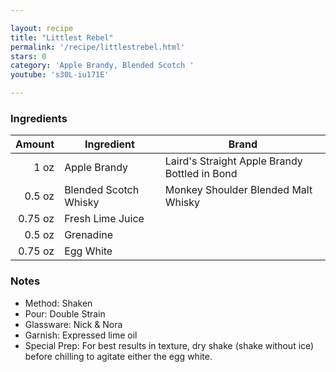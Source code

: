 ```yaml
---

layout: recipe
title: "Littlest Rebel"
permalink: '/recipe/littlestrebel.html'
stars: 0
category: 'Apple Brandy, Blended Scotch '
youtube: 's30L-iu171E'

---
```


### Ingredients

| Amount  | Ingredient               | Brand                                         |
| ------: | --------------------- | --------------------------------------------- |
|    1 oz | Apple Brandy          | Laird's Straight Apple Brandy Bottled in Bond |
|  0.5 oz | Blended Scotch Whisky | Monkey Shoulder Blended Malt Whisky           |
| 0.75 oz | Fresh Lime Juice      |
|  0.5 oz | Grenadine             |
| 0.75 oz | Egg White             |

### Notes

- Method: Shaken
- Pour: Double Strain
- Glassware: Nick & Nora
- Garnish: Expressed lime oil
- Special Prep: For best results in texture, dry shake (shake without ice) before chilling to agitate either the egg white.

